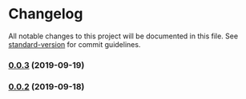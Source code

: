 # Changelog

All notable changes to this project will be documented in this file. See [standard-version](https://github.com/conventional-changelog/standard-version) for commit guidelines.

### [0.0.3](https://github.com/LishiJ/react-sfc-cli/compare/v0.0.2...v0.0.3) (2019-09-19)

### [0.0.2](https://github.com/LishiJ/react-sfc-cli/compare/v0.0.5...v0.0.2) (2019-09-18)
